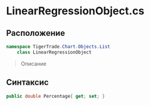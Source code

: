 
# LinearRegressionObject.cs
## Расположение
```csharp
namespace TigerTrade.Chart.Objects.List  
    class LinearRegressionObject
```

> Описание

## Синтаксис
```csharp
public double Percentage{ get; set; }
```

